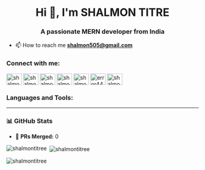 <h1 align="center">Hi 👋, I'm SHALMON TITRE</h1>
<h3 align="center">A passionate MERN developer from India</h3>

- 📫 How to reach me **shalmon505@gmail.com**

<h3 align="left">Connect with me:</h3>
<p align="left">
<a href="https://linkedin.com/in/shalmon-titre" target="blank"><img align="center" src="https://raw.githubusercontent.com/rahuldkjain/github-profile-readme-generator/master/src/images/icons/Social/linked-in-alt.svg" alt="shalmon-titre" height="30" width="40" /></a>
<a href="https://fb.com/shalmon.titre" target="blank"><img align="center" src="https://raw.githubusercontent.com/rahuldkjain/github-profile-readme-generator/master/src/images/icons/Social/facebook.svg" alt="shalmon.titre" height="30" width="40" /></a>
<a href="https://www.codechef.com/users/shalmon_titre" target="blank"><img align="center" src="https://cdn.jsdelivr.net/npm/simple-icons@3.1.0/icons/codechef.svg" alt="shalmon_titre" height="30" width="40" /></a>
<a href="https://www.hackerrank.com/shalmon505" target="blank"><img align="center" src="https://raw.githubusercontent.com/rahuldkjain/github-profile-readme-generator/master/src/images/icons/Social/hackerrank.svg" alt="shalmon505" height="30" width="40" /></a>
<a href="https://codeforces.com/profile/shalmontitre" target="blank"><img align="center" src="https://raw.githubusercontent.com/rahuldkjain/github-profile-readme-generator/master/src/images/icons/Social/codeforces.svg" alt="shalmontitre" height="30" width="40" /></a>
<a href="https://www.leetcode.com/error442905" target="blank"><img align="center" src="https://raw.githubusercontent.com/rahuldkjain/github-profile-readme-generator/master/src/images/icons/Social/leet-code.svg" alt="error442905" height="30" width="40" /></a>
<a href="https://auth.geeksforgeeks.org/user/shalmontitre" target="blank"><img align="center" src="https://raw.githubusercontent.com/rahuldkjain/github-profile-readme-generator/master/src/images/icons/Social/geeks-for-geeks.svg" alt="shalmontitre" height="30" width="40" /></a>
</p>

<h3 align="left">Languages and Tools:</h3>
<p align="left"> 
<!-- (your languages & tools icons here, unchanged) -->
</p>

---

### 📊 GitHub Stats  

- 🚀 **PRs Merged:** <!--PR_COUNT--> 0

<p><img align="left" src="https://github-readme-stats.vercel.app/api/top-langs?username=shalmontitree&show_icons=true&locale=en&layout=compact" alt="shalmontitree" /></p>

<p>&nbsp;<img align="center" src="https://github-readme-stats.vercel.app/api?username=shalmontitree&show_icons=true&locale=en" alt="shalmontitree" /></p>

<p><img align="center" src="https://github-readme-streak-stats.herokuapp.com/?user=shalmontitree&" alt="shalmontitree" /></p>
